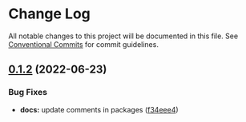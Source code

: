 # Change Log

All notable changes to this project will be documented in this file.
See [Conventional Commits](https://conventionalcommits.org) for commit guidelines.

## [0.1.2](https://github.com/thiago-porto25/test-design-system-lib/compare/v0.1.1...v0.1.2) (2022-06-23)


### Bug Fixes

* **docs:** update comments in packages ([f34eee4](https://github.com/thiago-porto25/test-design-system-lib/commit/f34eee4e05dfcb0ce7e13b5e382038ce3f1ff3f2))
